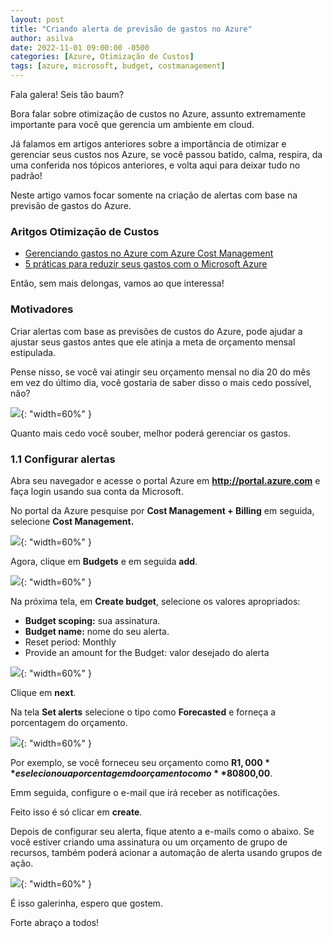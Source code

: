 ```yaml
---
layout: post
title: "Criando alerta de previsão de gastos no Azure"
author: asilva
date: 2022-11-01 09:00:00 -0500
categories: [Azure, Otimização de Custos]
tags: [azure, microsoft, budget, costmanagement]
---
```


Fala galera! Seis tão baum?

Bora falar sobre otimização de custos no Azure, assunto extremamente importante para você que gerencia um ambiente em cloud.

Já falamos em artigos anteriores sobre a importância de otimizar e gerenciar seus custos nos Azure, se você passou batido, calma, respira, da uma conferida nos tópicos anteriores, e volta aqui para deixar tudo no padrão!

Neste artigo vamos focar somente na criação de alertas com base na previsão de gastos do Azure.

### Aritgos Otimização de Custos

- <a href="https://unicast.com.br/posts/gerenciando-gastos-no-azure-com-azure-cost-management/">Gerenciando gastos no Azure com Azure Cost Management</a>
- <a href="https://unicast.com.br/posts/5-praticas-para-reduzir-seus-gastos-com-o-microsoft-azure/">5 práticas para reduzir seus gastos com o Microsoft Azure</a>

Então, sem mais delongas, vamos ao que interessa!

### Motivadores

Criar alertas com base as previsões de custos do Azure, pode ajudar a ajustar seus gastos antes que ele atinja a meta de orçamento mensal estipulada.

Pense nisso, se você vai atingir seu orçamento mensal no dia 20 do mês em vez do último dia, você gostaria de saber disso o mais cedo possível, não? 

![](/assets/img/42/alerts01.jpg){: "width=60%" }

Quanto mais cedo você souber, melhor poderá gerenciar os gastos.

### 1.1 Configurar alertas

Abra seu navegador e acesse o portal Azure em **http://portal.azure.com** e faça login usando sua conta da Microsoft.

No portal da Azure pesquise por **Cost Management + Billing** em seguida, selecione **Cost Management.**

![](/assets/img/42/alerts02.png){: "width=60%" }

Agora, clique em **Budgets** e em seguida **add**.

![](/assets/img/42/alerts03.png){: "width=60%" }

Na próxima tela, em **Create budget**, selecione os valores apropriados:

- **Budget scoping:** sua assinatura.
- **Budget name:** nome do seu alerta.
- Reset period: Monthly
- Provide an amount for the Budget: valor desejado do alerta

![](/assets/img/42/alerts04.png){: "width=60%" }

Clique em **next**.

Na tela **Set alerts** selecione o tipo como **Forecasted** e forneça a porcentagem do orçamento. 

![](/assets/img/42/alerts05.png){: "width=60%" }

Por exemplo, se você forneceu seu orçamento como **R$1,000** e selecionou a porcentagem do orçamento como **80%**, o alerta será acionado em **R$800,00**.

Emm seguida, configure o e-mail que irá receber as notificações.

Feito isso é só clicar em **create**.

Depois de configurar seu alerta, fique atento a e-mails como o abaixo. Se você estiver criando uma assinatura ou um orçamento de grupo de recursos, também poderá acionar a automação de alerta usando grupos de ação.

![](/assets/img/42/alerts06.png){: "width=60%" }

É isso galerinha, espero que gostem.

Forte abraço a todos!